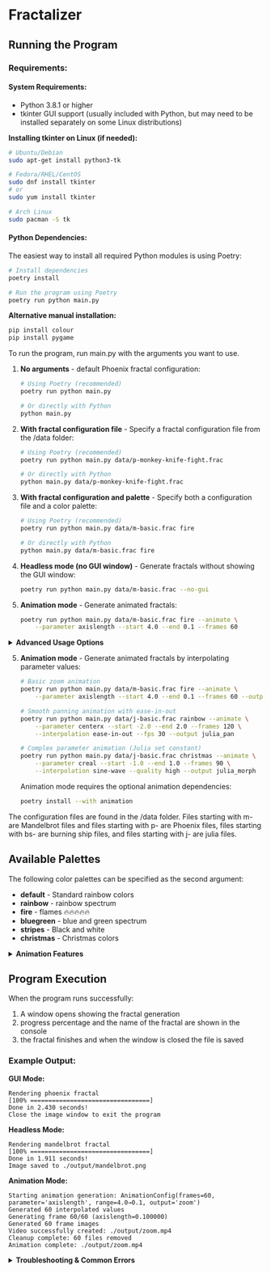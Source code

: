 # Fractalizer

## Running the Program

### Requirements:

#### System Requirements:
* Python 3.8.1 or higher
* tkinter GUI support (usually included with Python, but may need to be installed separately on some Linux distributions)

**Installing tkinter on Linux (if needed):**
```bash
# Ubuntu/Debian
sudo apt-get install python3-tk

# Fedora/RHEL/CentOS
sudo dnf install tkinter
# or
sudo yum install tkinter

# Arch Linux
sudo pacman -S tk
```

#### Python Dependencies:
The easiest way to install all required Python modules is using Poetry:

```bash
# Install dependencies
poetry install

# Run the program using Poetry
poetry run python main.py
```

**Alternative manual installation:**
```bash
pip install colour
pip install pygame
```

To run the program, run main.py with the arguments you want to use.

1. **No arguments** - default Phoenix fractal configuration:
    ```bash
    # Using Poetry (recommended)
    poetry run python main.py
    
    # Or directly with Python
    python main.py
    ```

2. **With fractal configuration file** - Specify a fractal configuration file from the /data folder:
    ```bash
    # Using Poetry (recommended)  
    poetry run python main.py data/p-monkey-knife-fight.frac
    
    # Or directly with Python
    python main.py data/p-monkey-knife-fight.frac
    ```

3. **With fractal configuration and palette** - Specify both a configuration file and a color palette:
    ```bash
    # Using Poetry (recommended)
    poetry run python main.py data/m-basic.frac fire
    
    # Or directly with Python
    python main.py data/m-basic.frac fire
    ```

4. **Headless mode (no GUI window)** - Generate fractals without showing the GUI window:
    ```bash
    poetry run python main.py data/m-basic.frac --no-gui
    ```

5. **Animation mode** - Generate animated fractals:
    ```bash
    poetry run python main.py data/m-basic.frac fire --animate \
        --parameter axislength --start 4.0 --end 0.1 --frames 60
    ```

<details>
<summary><strong>Advanced Usage Options</strong></summary>

### Headless Mode Details

```bash
# Using Poetry (recommended)
poetry run python main.py data/m-basic.frac --no-gui

# Or directly with Python
python main.py data/m-basic.frac --no-gui

# You can also use --headless instead of --no-gui
poetry run python main.py data/m-basic.frac --headless
```

In headless mode, the fractal is generated and saved to the `/output` folder without displaying a GUI window. This is useful for batch processing or running on systems without a display.

### Animation Mode Details

Animation mode requires additional dependencies:
```bash
poetry install --with animation
```

See the Animation Features section below for detailed examples and parameters.

</details>

5. **Animation mode** - Generate animated fractals by interpolating parameter values:
    ```bash
    # Basic zoom animation
    poetry run python main.py data/m-basic.frac fire --animate \
        --parameter axislength --start 4.0 --end 0.1 --frames 60 --output zoom_animation
    
    # Smooth panning animation with ease-in-out
    poetry run python main.py data/j-basic.frac rainbow --animate \
        --parameter centerx --start -2.0 --end 2.0 --frames 120 \
        --interpolation ease-in-out --fps 30 --output julia_pan
    
    # Complex parameter animation (Julia set constant)
    poetry run python main.py data/j-basic.frac christmas --animate \
        --parameter creal --start -1.0 --end 1.0 --frames 90 \
        --interpolation sine-wave --quality high --output julia_morph
    ```
    
    Animation mode requires the optional animation dependencies:
    ```bash
    poetry install --with animation
    ```

The configuration files are found in the /data folder. Files starting with m- are Mandelbrot files and files starting with p- are Phoenix files, files starting with bs- are burning ship files, and files starting with j- are julia files.

## Available Palettes

The following color palettes can be specified as the second argument:

* **default** - Standard rainbow colors
* **rainbow** - rainbow spectrum
* **fire** - flames 🔥🔥🔥🔥🔥
* **bluegreen** - blue and green spectrum
* **stripes** - Black and white
* **christmas** - Christmas colors

<details>
<summary><strong>Animation Features</strong></summary>

## Animation Parameters

When using `--animate`, you can animate the following parameters:

* **centerx** / **centery** - Pan across the fractal plane
* **axislength** - Zoom in or out of the fractal
* **creal** / **cimag** - Change Julia set constants (for Julia fractals)
* **preal** / **pimag** - Change Phoenix fractal constants (for Phoenix fractals)

## Interpolation Methods

Choose how values change between start and end:

* **linear** - Constant rate of change (default)
* **ease-in-out** - Smooth acceleration and deceleration
* **sine-wave** - Oscillating motion following a sine wave
* **back-and-forth** - Go from start to end and back to start

## Animation Examples

```bash
# Zoom animation with linear interpolation
poetry run python main.py data/m-basic.frac fire --animate \
    --parameter axislength --start 4.0 --end 0.1 --frames 60 \
    --output mandelbrot_zoom

# Smooth panning with ease-in-out
poetry run python main.py data/j-basic.frac rainbow --animate \
    --parameter centerx --start -2.0 --end 2.0 \
    --interpolation ease-in-out --fps 30 --output julia_pan

# Julia constant animation with back-and-forth motion  
poetry run python main.py data/j-basic.frac christmas --animate \
    --parameter creal --start -1.5 --end 0.5 \
    --interpolation back-and-forth --frames 120 --output julia_morph

# High quality sine wave zoom
poetry run python main.py data/m-basic.frac fire --animate \
    --parameter axislength --start 2.0 --end 0.01 \
    --interpolation sine-wave --quality lossless --fps 60
```

## Animation Requirements

To use animation features, install the animation dependencies:

```bash
# Install animation dependencies
poetry install --with animation

# Or manually install required packages
pip install opencv-python numpy pillow imageio
```

**Note:** FFmpeg is recommended for best video quality but the system will fall back to Python libraries if not available.

</details>

## Program Execution

When the program runs successfully:
1. A window opens showing the fractal generation
2. progress percentage and the name of the fractal are shown in the console
3. the fractal finishes and when the window is closed the file is saved

### Example Output:

**GUI Mode:**
```
Rendering phoenix fractal
[100% =================================]
Done in 2.430 seconds!
Close the image window to exit the program
```

**Headless Mode:**
```
Rendering mandelbrot fractal
[100% =================================]
Done in 1.911 seconds!
Image saved to ./output/mandelbrot.png
```

**Animation Mode:**
```
Starting animation generation: AnimationConfig(frames=60, parameter='axislength', range=4.0→0.1, output='zoom')
Generated 60 interpolated values
Generating frame 60/60 (axislength=0.100000)
Generated 60 frame images
Video successfully created: ./output/zoom.mp4
Cleanup complete: 60 files removed
Animation complete: ./output/zoom.mp4
```

<details>
<summary><strong>Troubleshooting & Common Errors</strong></summary>

| Error | Message | Solution |
|-------|---------|----------|
| **File Not Found** | `FileNotFoundError: [Errno 2] No such file or directory` | Verify that your file paths are correct |
| **Incorrect Fractal Type** | `Warning! incompatible fractal type detected: 'mandelbrot'` | Make sure you're using the correct program for the fractal type |
| **Invalid Palette** | `ValueError: Unknown palette name: [name]` | Use one of the valid palette names listed above |
| **Animation Dependencies** | `ImportError: Animation dependencies not installed` | Run `poetry install --with animation` |
| **Video Creation Failed** | `All video creation methods failed` | Install ffmpeg, or ensure opencv-python/imageio are available |
| **Invalid Parameter** | `ValueError: Invalid parameter 'xyz'` | Use valid parameters: centerx, centery, axislength, creal, cimag, preal, pimag |

### Performance Tips

- Use `--no-gui` for faster generation when you don't need to see the preview
- Lower frame counts for testing animations before final render
- Use 'low' quality setting for preview animations
- Higher iteration counts create more detailed fractals but take longer to render

</details>
